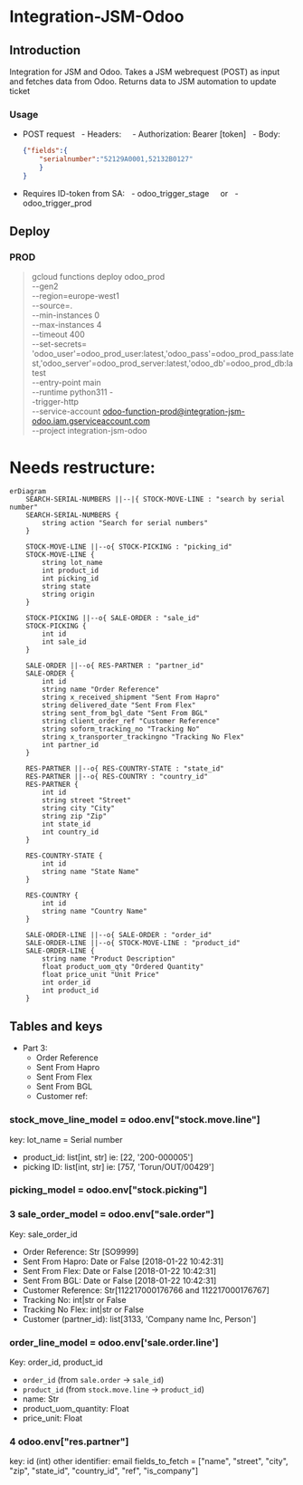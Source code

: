 # Integration-JSM-Odoo

## Introduction
Integration for JSM and Odoo. Takes a JSM webrequest (POST) as input and fetches data from Odoo. Returns data to JSM automation to update ticket

### Usage

- POST request
  - Headers:
    - Authorization: Bearer [token]
  - Body:

	```json
	{"fields":{
	    "serialnumber":"52129A0001,52132B0127"
	    }
	}
	```
- Requires ID-token from SA:
  - odoo_trigger_stage
    or
  - odoo_trigger_prod

## Deploy
### PROD
>gcloud functions deploy odoo_prod \
--gen2 \
--region=europe-west1 \
--source=. \
--min-instances 0 \
--max-instances 4 \
--timeout 400 \
--set-secrets= 'odoo_user'=odoo_prod_user:latest,'odoo_pass'=odoo_prod_pass:latest,'odoo_server'=odoo_prod_server:latest,'odoo_db'=odoo_prod_db:latest \
--entry-point main \
--runtime python311 -\
-trigger-http \
--service-account odoo-function-prod@integration-jsm-odoo.iam.gserviceaccount.com \
--project integration-jsm-odoo

# Needs restructure:

```mermaid
erDiagram
    SEARCH-SERIAL-NUMBERS ||--|{ STOCK-MOVE-LINE : "search by serial number"
    SEARCH-SERIAL-NUMBERS {
        string action "Search for serial numbers"
    }

    STOCK-MOVE-LINE ||--o{ STOCK-PICKING : "picking_id"
    STOCK-MOVE-LINE {
        string lot_name
        int product_id
        int picking_id
        string state
        string origin
    }

    STOCK-PICKING ||--o{ SALE-ORDER : "sale_id"
    STOCK-PICKING {
        int id
        int sale_id
    }

    SALE-ORDER ||--o{ RES-PARTNER : "partner_id"
    SALE-ORDER {
        int id
        string name "Order Reference"
        string x_received_shipment "Sent From Hapro"
        string delivered_date "Sent From Flex"
        string sent_from_bgl_date "Sent From BGL"
        string client_order_ref "Customer Reference"
        string soform_tracking_no "Tracking No"
        string x_transporter_trackingno "Tracking No Flex"
        int partner_id
    }

    RES-PARTNER ||--o{ RES-COUNTRY-STATE : "state_id"
    RES-PARTNER ||--o{ RES-COUNTRY : "country_id"
    RES-PARTNER {
        int id
        string street "Street"
        string city "City"
        string zip "Zip"
        int state_id
        int country_id
    }

    RES-COUNTRY-STATE {
        int id
        string name "State Name"
    }

    RES-COUNTRY {
        int id
        string name "Country Name"
    }

    SALE-ORDER-LINE ||--o{ SALE-ORDER : "order_id"
    SALE-ORDER-LINE ||--o{ STOCK-MOVE-LINE : "product_id"
    SALE-ORDER-LINE {
        string name "Product Description"
        float product_uom_qty "Ordered Quantity"
        float price_unit "Unit Price"
        int order_id
        int product_id
    }
```

## Tables and keys

- Part 3:
  - Order Reference
  - Sent From Hapro
  - Sent From Flex
  - Sent From BGL
  - Customer ref:

### stock_move_line_model = odoo.env["stock.move.line"]
key: lot_name = Serial number
- product_id: list[int, str] ie: [22, '200-000005']
- picking ID: list[int, str] ie: [757, 'Torun/OUT/00429']

### picking_model = odoo.env["stock.picking"]

### 3 sale_order_model = odoo.env["sale.order"]
Key: sale_order_id
- Order Reference: Str [SO9999]
- Sent From Hapro: Date or False [2018-01-22 10:42:31]
- Sent From Flex: Date or False [2018-01-22 10:42:31]
- Sent From BGL: Date or False [2018-01-22 10:42:31]
- Customer Reference: Str[112217000176766 and 112217000176767]
- Tracking No: int|str or False
- Tracking No Flex: int|str or False
- Customer (partner_id): list[3133, 'Company name Inc, Person']

### order_line_model = odoo.env['sale.order.line']
Key: order_id, product_id
  - `order_id` (from `sale.order` -> `sale_id`)
  - `product_id` (from `stock.move.line` -> `product_id`)
- name: Str
- product_uom_quantity: Float
- price_unit: Float

### 4 odoo.env["res.partner"]
key: id (int)
other identifier: email
fields_to_fetch = ["name", "street", "city", "zip", "state_id", "country_id", "ref", "is_company"]